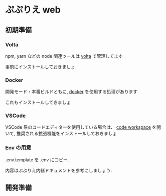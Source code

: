 # ぷぷりえ web

## 初期準備

### Volta

npm, yarn などの node 関連ツールは [volta](https://volta.sh/) で管理してます

事前にインストールしておきましょ

### Docker

開発モード・本番ビルドともに, [docker](https://www.docker.com/ja-jp/) を使用する処理があります

これもインストールしてきましょ

### VSCode

VSCode 系のコードエディターを使用している場合は、 [code workspace](./.vscode/project.code-workspace) を開いて, 推奨される拡張機能をインストールしておきましょ

### Env の用意

.env.template を .env にコピー.

内容はぷぷりえ内緒ドキュメントを参考にしましょう.

## 開発準備
